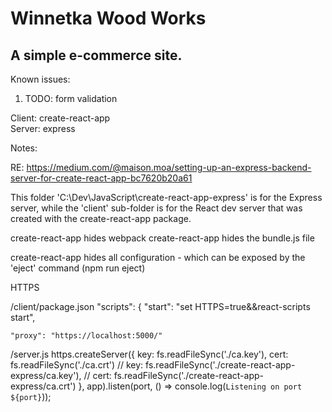 # Winnetka Wood Works

## A simple e-commerce site.

Known issues:
1. TODO: form validation

Client: create-react-app  
Server: express 



Notes:

RE:
https://medium.com/@maison.moa/setting-up-an-express-backend-server-for-create-react-app-bc7620b20a61


This folder 'C:\Dev\JavaScript\create-react-app-express' is for the Express server, while the 'client' sub-folder is for
the React dev server that was created with the create-react-app package.

create-react-app hides webpack
create-react-app hides the bundle.js file

create-react-app hides all configuration - which can be exposed by the 'eject' command (npm run eject)

HTTPS

/client/package.json
	"scripts": {
	"start": "set HTTPS=true&&react-scripts start",

	"proxy": "https://localhost:5000/"


/server.js
	https.createServer({
	  key: fs.readFileSync('./ca.key'),
	  cert: fs.readFileSync('./ca.crt')
	//  key: fs.readFileSync('./create-react-app-express/ca.key'),
	//  cert: fs.readFileSync('./create-react-app-express/ca.crt')
	}, app).listen(port, () => console.log(`Listening on port ${port}`));
